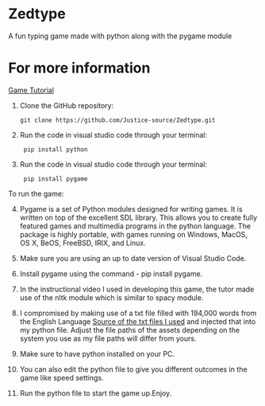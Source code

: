 # Zedtype
A fun typing game made with python along with the pygame module

# For more information
[Game Tutorial](https://www.youtube.com/watch?v=3RDMRpUHFBE)

1. Clone the GitHub repository:
    ```shell
   git clone https://github.com/Justice-source/Zedtype.git
    
2. Run the code in visual studio code through your terminal:
   ```shell
    pip install python

3. Run the code in visual studio code through your terminal:
   ```shell
    pip install pygame

To run the game:

4. Pygame is a set of Python modules designed for writing games. It is written on top of the excellent SDL library. This allows you to create fully featured games and multimedia programs in the python language. The package is highly portable, with games running on Windows, MacOS, OS X, BeOS, FreeBSD, IRIX, and Linux.

5. Make sure you are using an up to date version of Visual Studio Code.

6. Install pygame using the command - pip install pygame.

7. In the instructional video I used in developing this game, the tutor made use of the nltk module which is similar to spacy module.

8. I compromised by making use of a txt file filled with 194,000 words from the English Language [Source of the txt files I used](gwicks.net/dictionaries.htm) and injected that into my python file.
Adjust the file paths of the assets depending on the system you use as my file paths will differ from yours.

9. Make sure to have python installed on your PC.

10. You can also edit the python file to give you different outcomes in the game like speed settings.
11. Run the python file to start the game up.Enjoy.
